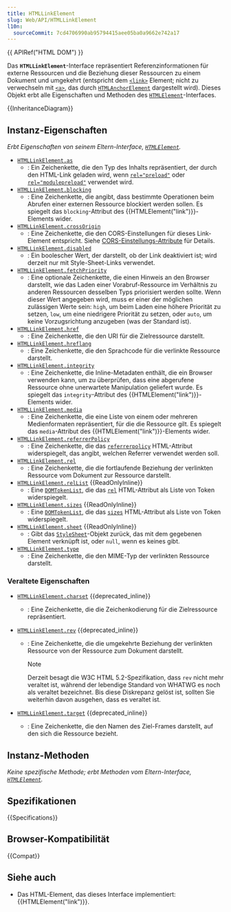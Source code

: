 ```yaml
---
title: HTMLLinkElement
slug: Web/API/HTMLLinkElement
l10n:
  sourceCommit: 7cd4706990ab95794415aee05ba0a9662e742a17
---
```


{{ APIRef("HTML DOM") }}

Das **`HTMLLinkElement`**-Interface repräsentiert Referenzinformationen für externe Ressourcen und die Beziehung dieser Ressourcen zu einem Dokument und umgekehrt (entspricht dem [`<link>`](/de/docs/Web/HTML/Element/link) Element; nicht zu verwechseln mit [`<a>`](/de/docs/Web/HTML/Element/a), das durch [`HTMLAnchorElement`](/de/docs/Web/API/HTMLAnchorElement) dargestellt wird). Dieses Objekt erbt alle Eigenschaften und Methoden des [`HTMLElement`](/de/docs/Web/API/HTMLElement)-Interfaces.

{{InheritanceDiagram}}

## Instanz-Eigenschaften

_Erbt Eigenschaften von seinem Eltern-Interface, [`HTMLElement`](/de/docs/Web/API/HTMLElement)._

- [`HTMLLinkElement.as`](/de/docs/Web/API/HTMLLinkElement/as)
  - : Ein Zeichenkette, die den Typ des Inhalts repräsentiert, der durch den HTML-Link geladen wird, wenn [`rel="preload"`](/de/docs/Web/HTML/Attributes/rel/preload) oder [`rel="modulepreload"`](/de/docs/Web/HTML/Attributes/rel/modulepreload) verwendet wird.
- [`HTMLLinkElement.blocking`](/de/docs/Web/API/HTMLLinkElement/blocking)
  - : Eine Zeichenkette, die angibt, dass bestimmte Operationen beim Abrufen einer externen Ressource blockiert werden sollen. Es spiegelt das `blocking`-Attribut des {{HTMLElement("link")}}-Elements wider.
- [`HTMLLinkElement.crossOrigin`](/de/docs/Web/API/HTMLLinkElement/crossOrigin)
  - : Eine Zeichenkette, die den CORS-Einstellungen für dieses Link-Element entspricht. Siehe [CORS-Einstellungs-Attribute](/de/docs/Web/HTML/Attributes/crossorigin) für Details.
- [`HTMLLinkElement.disabled`](/de/docs/Web/API/HTMLLinkElement/disabled)
  - : Ein boolescher Wert, der darstellt, ob der Link deaktiviert ist; wird derzeit nur mit Style-Sheet-Links verwendet.
- [`HTMLLinkElement.fetchPriority`](/de/docs/Web/API/HTMLLinkElement/fetchPriority)
  - : Eine optionale Zeichenkette, die einen Hinweis an den Browser darstellt, wie das Laden einer Vorabruf-Ressource im Verhältnis zu anderen Ressourcen desselben Typs priorisiert werden sollte. Wenn dieser Wert angegeben wird, muss er einer der möglichen zulässigen Werte sein: `high`, um beim Laden eine höhere Priorität zu setzen, `low`, um eine niedrigere Priorität zu setzen, oder `auto`, um keine Vorzugsrichtung anzugeben (was der Standard ist).
- [`HTMLLinkElement.href`](/de/docs/Web/API/HTMLLinkElement/href)
  - : Eine Zeichenkette, die den URI für die Zielressource darstellt.
- [`HTMLLinkElement.hreflang`](/de/docs/Web/API/HTMLLinkElement/hreflang)
  - : Eine Zeichenkette, die den Sprachcode für die verlinkte Ressource darstellt.
- [`HTMLLinkElement.integrity`](/de/docs/Web/API/HTMLLinkElement/integrity)
  - : Eine Zeichenkette, die Inline-Metadaten enthält, die ein Browser verwenden kann, um zu überprüfen, dass eine abgerufene Ressource ohne unerwartete Manipulation geliefert wurde. Es spiegelt das `integrity`-Attribut des {{HTMLElement("link")}}-Elements wider.
- [`HTMLLinkElement.media`](/de/docs/Web/API/HTMLLinkElement/media)
  - : Eine Zeichenkette, die eine Liste von einem oder mehreren Medienformaten repräsentiert, für die die Ressource gilt. Es spiegelt das `media`-Attribut des {{HTMLElement("link")}}-Elements wider.
- [`HTMLLinkElement.referrerPolicy`](/de/docs/Web/API/HTMLLinkElement/referrerPolicy)
  - : Eine Zeichenkette, die das [`referrerpolicy`](/de/docs/Web/HTML/Element/link#referrerpolicy) HTML-Attribut widerspiegelt, das angibt, welchen Referrer verwendet werden soll.
- [`HTMLLinkElement.rel`](/de/docs/Web/API/HTMLLinkElement/rel)
  - : Eine Zeichenkette, die die fortlaufende Beziehung der verlinkten Ressource vom Dokument zur Ressource darstellt.
- [`HTMLLinkElement.relList`](/de/docs/Web/API/HTMLLinkElement/relList) {{ReadOnlyInline}}
  - : Eine [`DOMTokenList`](/de/docs/Web/API/DOMTokenList), die das [`rel`](/de/docs/Web/HTML/Element/link#rel) HTML-Attribut als Liste von Token widerspiegelt.
- [`HTMLLinkElement.sizes`](/de/docs/Web/API/HTMLLinkElement/sizes) {{ReadOnlyInline}}
  - : Eine [`DOMTokenList`](/de/docs/Web/API/DOMTokenList), die das [`sizes`](/de/docs/Web/HTML/Element/link#sizes) HTML-Attribut als Liste von Token widerspiegelt.
- [`HTMLLinkElement.sheet`](/de/docs/Web/API/HTMLLinkElement/sheet) {{ReadOnlyInline}}
  - : Gibt das [`StyleSheet`](/de/docs/Web/API/StyleSheet)-Objekt zurück, das mit dem gegebenen Element verknüpft ist, oder `null`, wenn es keines gibt.
- [`HTMLLinkElement.type`](/de/docs/Web/API/HTMLLinkElement/type)
  - : Eine Zeichenkette, die den MIME-Typ der verlinkten Ressource darstellt.

### Veraltete Eigenschaften

- [`HTMLLinkElement.charset`](/de/docs/Web/API/HTMLLinkElement/charset) {{deprecated_inline}}
  - : Eine Zeichenkette, die die Zeichenkodierung für die Zielressource repräsentiert.
- [`HTMLLinkElement.rev`](/de/docs/Web/API/HTMLLinkElement/rev) {{deprecated_inline}}

  - : Eine Zeichenkette, die die umgekehrte Beziehung der verlinkten Ressource von der Ressource zum Dokument darstellt.

    > [!NOTE]
    > Derzeit besagt die W3C HTML 5.2-Spezifikation, dass `rev` nicht mehr veraltet ist, während der lebendige Standard von WHATWG es noch als veraltet bezeichnet. Bis diese Diskrepanz gelöst ist, sollten Sie weiterhin davon ausgehen, dass es veraltet ist.

- [`HTMLLinkElement.target`](/de/docs/Web/API/HTMLLinkElement/target) {{deprecated_inline}}
  - : Eine Zeichenkette, die den Namen des Ziel-Frames darstellt, auf den sich die Ressource bezieht.

## Instanz-Methoden

_Keine spezifische Methode; erbt Methoden vom Eltern-Interface, [`HTMLElement`](/de/docs/Web/API/HTMLElement)._

## Spezifikationen

{{Specifications}}

## Browser-Kompatibilität

{{Compat}}

## Siehe auch

- Das HTML-Element, das dieses Interface implementiert: {{HTMLElement("link")}}.
